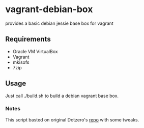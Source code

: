 # vagrant-debian-box
provides a basic debian jessie base box for vagrant

## Requirements

 * Oracle VM VirtualBox
 * Vagrant
 * mkisofs
 * 7zip

## Usage

Just call ./build.sh to build a debian vagrant base box.


### Notes

This script basted on original Dotzero's [repo](https://github.com/dotzero/vagrant-debian-wheezy-64) with some tweaks.
